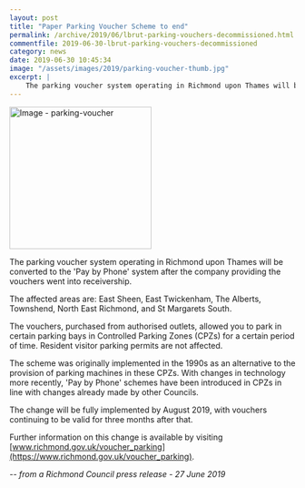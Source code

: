 ```yaml
---
layout: post
title: "Paper Parking Voucher Scheme to end"
permalink: /archive/2019/06/lbrut-parking-vouchers-decommissioned.html
commentfile: 2019-06-30-lbrut-parking-vouchers-decommissioned
category: news
date: 2019-06-30 10:45:34
image: "/assets/images/2019/parking-voucher-thumb.jpg"
excerpt: |
    The parking voucher system operating in Richmond upon Thames will be converted to the 'Pay by Phone' system after the company providing the vouchers went into receivership.
---
```

<a href="/assets/images/2019/parking-voucher.jpg" title="Click for a larger image"><img src="/assets/images/2019/parking-voucher-thumb.jpg" width="250" alt="Image - parking-voucher"  class="photo right"/></a>

The parking voucher system operating in Richmond upon Thames will be converted to the 'Pay by Phone' system after the company providing the vouchers went into receivership.

The affected areas are: East Sheen, East Twickenham, The Alberts, Townshend, North East Richmond, and St Margarets South.

The vouchers, purchased from authorised outlets, allowed you to park in certain parking bays in Controlled Parking Zones (CPZs) for a certain period of time. Resident visitor parking permits are not affected.

The scheme was originally implemented in the 1990s as an alternative to the provision of parking machines in these CPZs. With changes in technology more recently, 'Pay by Phone' schemes have been introduced in CPZs in line with changes already made by other Councils.

The change will be fully implemented by August 2019, with vouchers continuing to be valid for three months after that.

Further information on this change is available by visiting [www.richmond.gov.uk/voucher_parking](https://www.richmond.gov.uk/voucher_parking).




<cite>-- from a Richmond Council press release - 27 June 2019</cite>
